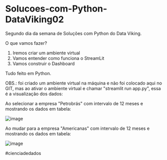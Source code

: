 # Solucoes-com-Python-DataViking02
Segundo dia da semana de Soluções com Python do Data Viking.

O que vamos fazer?

1. Iremos criar um ambiente virtual
2. Vamos entender como funciona o StreamLit
3. Vamos construir o Dashboard

Tudo feito em Python. 

OBS.: foi criado um ambiente virtual na máquina e não foi colocado aqui no GIT, mas ao ativar o ambiente virtual e chamar "streamlit run app.py", essa é a visualização dos dados:

Ao selecionar a empresa "Petrobrás" com intervalo de 12 meses e mostrando os dados em tabela:

![image](https://user-images.githubusercontent.com/73215857/217689488-f5ab352c-18dc-4b1e-88f9-646aaecad96d.png)

Ao mudar para a empresa "Americanas" com intervalo de 12 meses e mostrando os dados em tabela:

![image](https://user-images.githubusercontent.com/73215857/217689538-b7c21a5a-49aa-4cc6-a0c0-b103e99c0f52.png)



#cienciadedados
